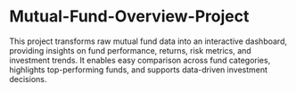 # Mutual-Fund-Overview-Project
This project transforms raw mutual fund data into an interactive dashboard, providing insights on fund performance, returns, risk metrics, and investment trends. It enables easy comparison across fund categories, highlights top-performing funds, and supports data-driven investment decisions.
